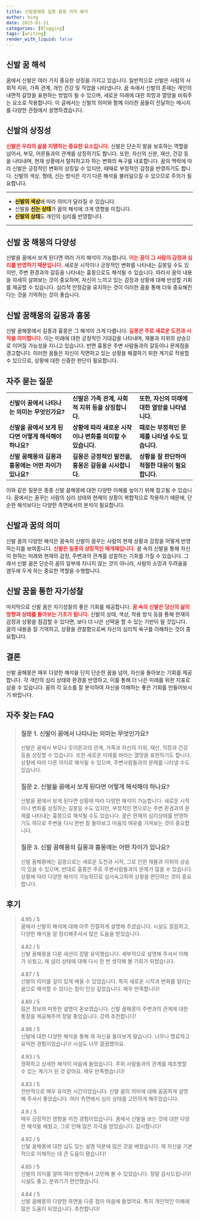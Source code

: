 ```yaml
---
title: 신발꿈해몽 길몽 흉몽 의미 해석
author: bing
date: 2025-01-31
categories: [Blogging]
tags: [writing]
render_with_liquid: false
---
```



<h2 id='신발 꿈 해석'>신발 꿈 해석</h2>

<p>꿈에서 신발은 여러 가지 중요한 상징을 가지고 있습니다. 일반적으로 신발은 사람의 사회적 지위, 가족 관계, 개인 건강 및 직업을 나타냅니다. 꿈 속에서 신발의 존재는 개인의 내면적 갈망을 표현하는 방법이 될 수 있으며, 새로운 미래에 대한 희망과 열망을 비춰주는 요소로 작용합니다. 이 글에서는 신발의 의미와 함께 이러한 꿈들이 전달하는 메시지를 다양한 관점에서 설명하겠습니다.</p>

<h2 id='신발의 상징성'>신발의 상징성</h2>

<p><b><span style="color: #ee2323;">신발은 우리의 삶을 지탱하는 중요한 요소입니다.</span></b> 신발은 단순히 발을 보호하는 역할을 넘어서, 부모, 어른들과의 관계를 상징하기도 합니다. 또한, 자신의 신분, 재산, 건강 등을 나타내며, 현재 상황에서 탈피하고자 하는 변화의 욕구를 내포합니다. 꿈의 맥락에 따라 신발은 긍정적인 변화의 상징일 수 있지만, 때때로 부정적인 감정을 반영하기도 합니다. 신발의 색상, 형태, 신는 방식은 각기 다른 해석을 불러일으킬 수 있으므로 주의가 필요합니다.</p>

<hr />

<ul>
    <li><b><span style="background-color: #ffe066;">신발의 색상</span></b>에 따라 의미가 달라질 수 있습니다.</li>
    <li>신발을 <b><span style="background-color: #ffe066;">신는 상태</span></b>가 꿈의 해석에 크게 영향을 미칩니다.</li>
    <li><b><span style="background-color: #ffe066;">신발의 상태</span></b>도 개인의 심리를 반영합니다.</li>
</ul>

<hr />

<h2 id='신발 꿈 해몽의 다양성'>신발 꿈 해몽의 다양성</h2>

<p>신발을 꿈에서 보게 된다면 여러 가지 해석이 가능합니다. <b><span style="color: #ee2323;">이는 꿈이 그 사람의 감정과 심리를 반영하기 때문입니다.</span></b> 새로운 시작이나 긍정적인 변화를 나타내는 길몽일 수도 있지만, 주변 환경과의 갈등을 나타내는 흉몽으로도 해석될 수 있습니다. 따라서 꿈의 내용을 자세히 살펴보는 것이 중요하며, 자신이 느끼고 있는 감정과 상황에 대해 반성할 기회를 제공할 수 있습니다. 심리적 안정감을 유지하는 것이 이러한 꿈을 통해 더욱 중요해진다는 것을 기억하는 것이 좋습니다.</p>

<h2 id='신발 꿈해몽의 길몽과 흉몽'>신발 꿈해몽의 길몽과 흉몽</h2>

<p>신발 꿈해몽에서 길몽과 흉몽은 그 해석이 크게 다릅니다. <b><span style="color: #ee2323;">길몽은 주로 새로운 도전과 시작을 의미합니다.</span></b> 이는 미래에 대한 긍정적인 기대감을 나타내며, 재물과 지위의 상승으로 이어질 가능성을 지니고 있습니다. 반면 흉몽은 주변 사람들과의 갈등이나 문제점을 경고합니다. 이러한 꿈들은 자신이 직면하고 있는 상황을 해결하기 위한 계기로 작용할 수 있으므로, 상황에 대한 신중한 판단이 필요합니다.</p>

<h2 id='자주 묻는 질문'>자주 묻는 질문</h2>

<table>
    <tr>
        <td><b>신발이 꿈에서 나타나는 의미는 무엇인가요?</b></td>
        <td><b>신발은 가족 관계, 사회적 지위 등을 상징합니다.</b></td>
        <td><b>또한, 자신의 미래에 대한 열망을 나타냅니다.</b></td>
    </tr>
    <tr>
        <td><b>신발을 꿈에서 보게 된다면 어떻게 해석해야 하나요?</b></td>
        <td><b>상황에 따라 새로운 시작이나 변화를 의미할 수 있습니다.</b></td>
        <td><b>때로는 부정적인 문제를 나타낼 수도 있습니다.</b></td>
    </tr>
    <tr>
        <td><b>신발 꿈해몽의 길몽과 흉몽에는 어떤 차이가 있나요?</b></td>
        <td><b>길몽은 긍정적인 발전을, 흉몽은 갈등을 시사합니다.</b></td>
        <td><b>상황을 잘 판단하여 적절한 대응이 필요합니다.</b></td>
    </tr>
</table>

<p>이와 같은 질문은 종종 신발 꿈해몽에 대한 다양한 이해를 높이기 위해 참고될 수 있습니다. 꿈에서는 꿈꾸는 사람의 심리 상태와 현재의 상황이 복합적으로 작용하기 때문에, 단순한 해석보다는 다양한 측면에서의 분석이 필요합니다.</p>

<h2 id='신발과 꿈의 의미'>신발과 꿈의 의미</h2>

<p>신발 꿈의 다양한 해석은 꿈속의 신발이 꿈꾸는 사람의 현재 상황과 감정을 어떻게 반영하는지를 보여줍니다. <b><span style="color: #ee2323;">신발은 일종의 상징적인 매개체입니다.</span></b> 꿈 속의 신발을 통해 자신이 원하는 미래와 현재의 감정, 주변과의 관계를 성찰하는 기회를 가질 수 있습니다. 그래서 신발 꿈은 단순히 꿈의 일부에 지나지 않는 것이 아니라, 사람의 소망과 두려움을 염두에 두게 하는 중요한 역할을 수행합니다.</p>

<h2 id='신발 꿈을 통한 자기성찰'>신발 꿈을 통한 자기성찰</h2>

<p>마지막으로 신발 꿈은 자기성찰의 좋은 기회를 제공합니다. <b><span style="color: #ee2323;">꿈 속의 신발은 당신의 삶의 방향과 상태를 돌아보는 기초가 됩니다.</span></b> 신발의 상태, 색상, 착용 방식 등을 통해 현재의 감정과 상황을 점검할 수 있다면, 보다 더 나은 선택을 할 수 있는 기반이 될 것입니다. 꿈의 내용을 잘 기억하고, 상황을 관찰함으로써 자신의 심리적 욕구를 이해하는 것이 중요합니다.</p>

<h2 id='결론'>결론</h2>

<p>신발 꿈해몽은 매우 다양한 해석을 단지 단순한 꿈을 넘어, 자신을 돌아보는 기회를 제공합니다. 각 개인의 심리 상태와 환경을 반영하고, 이를 통해 더 나은 미래를 위한 지표로 삼을 수 있습니다. 꿈의 각 요소를 잘 분석하여 자신을 이해하는 좋은 기회를 만들어보시기 바랍니다.</p>


<h2 id='자주_찾는_FAQ'>자주 찾는 FAQ</h2>
<div itemscope="" itemtype="https://schema.org/FAQPage"> 
<blockquote> 
<div itemscope="" itemprop="mainEntity" itemtype="https://schema.org/Question"> 
<h3 itemprop="name">질문 1. 신발이 꿈에서 나타나는 의미는 무엇인가요?</h3> 
<div itemscope="" itemprop="acceptedAnswer" itemtype="https://schema.org/Answer"> 
<span itemprop="text"> 
<p>신발은 꿈에서 부모나 웃어른과의 관계, 가족과 자신의 지위, 재산, 직장과 건강 등을 상징할 수 있습니다. 또한 새로운 미래를 바라는 열망을 표현하기도 합니다. 상황에 따라 다른 의미로 해석될 수 있으며, 주변사람들과의 문제를 나타낼 수도 있습니다.</p> 
</span> 
</div> 
</div> 
<div itemscope="" itemprop="mainEntity" itemtype="https://schema.org/Question"> 
<h3 itemprop="name">질문 2. 신발을 꿈에서 보게 된다면 어떻게 해석해야 하나요?</h3> 
<div itemscope="" itemprop="acceptedAnswer" itemtype="https://schema.org/Answer"> 
<span itemprop="text"> 
<p>신발을 꿈에서 보게 된다면 상황에 따라 다양한 해석이 가능합니다. 새로운 시작이나 변화를 상징하는 길몽일 수도 있지만, 부정적인 면으로는 주변 환경과의 문제를 나타내는 흉몽으로 해석될 수도 있습니다. 꿈은 현재의 심리상태를 반영하기도 하므로 주변을 다시 한번 잘 돌아보고 마음의 여유를 가져보는 것이 중요합니다.</p> 
</span> 
</div> 
</div> 
<div itemscope="" itemprop="mainEntity" itemtype="https://schema.org/Question"> 
<h3 itemprop="name">질문 3. 신발 꿈해몽의 길몽과 흉몽에는 어떤 차이가 있나요?</h3> 
<div itemscope="" itemprop="acceptedAnswer" itemtype="https://schema.org/Answer"> 
<span itemprop="text"> 
<p>신발 꿈해몽에는 길몽으로는 새로운 도전과 시작, 그로 인한 재물과 지위의 상승이 있을 수 있으며, 반대로 흉몽은 주로 주변사람들과의 문제가 많을 수 있습니다. 상황에 따라 다양한 해석이 가능하므로 심사숙고하여 상황을 판단하는 것이 중요합니다.</p> 
</span> 
</div> 
</div> 
</blockquote> 
</div> 
<h2 id='후기'>후기</h2>
<div itemscope itemtype="https://schema.org/Product">
  <blockquote>
  <div itemprop="review" itemscope itemtype="https://schema.org/Review">
      <div itemprop="reviewRating" itemscope itemtype="https://schema.org/Rating"> <span itemprop="ratingValue">4.95</span> / <span itemprop="bestRating">5</span> </div>
      <span itemprop="reviewBody">꿈에서 신발의 해석에 대해 아주 친절하게 설명해 주셨습니다. 시설도 깔끔하고, 다양한 해석을 잘 정리해주셔서 많은 도움을 받았습니다.</span>
  </div>
  <br>
  <div itemprop="review" itemscope itemtype="https://schema.org/Review">
      <div itemprop="reviewRating" itemscope itemtype="https://schema.org/Rating"> <span itemprop="ratingValue">4.82</span> / <span itemprop="bestRating">5</span> </div>
      <span itemprop="reviewBody">신발 꿈해몽을 다룬 세션이 정말 유익했습니다. 세부적으로 설명해 주셔서 이해가 쉬웠고, 제 심리 상태에 대해 다시 한 번 생각해 볼 기회가 되었습니다.</span>
  </div>
  <br>
  <div itemprop="review" itemscope itemtype="https://schema.org/Review">
      <div itemprop="reviewRating" itemscope itemtype="https://schema.org/Rating"> <span itemprop="ratingValue">4.87</span> / <span itemprop="bestRating">5</span> </div>
      <span itemprop="reviewBody">신발의 의미를 깊이 있게 배울 수 있었습니다. 특히 새로운 시작과 변화를 알리는 꿈으로 해석할 수 있다는 점이 인상 깊었습니다. 매우 만족합니다!</span>
  </div>
  <br>
  <div itemprop="review" itemscope itemtype="https://schema.org/Review">
      <div itemprop="reviewRating" itemscope itemtype="https://schema.org/Rating"> <span itemprop="ratingValue">4.89</span> / <span itemprop="bestRating">5</span> </div>
      <span itemprop="reviewBody">많은 정보와 따뜻한 설명이 돋보였습니다. 신발 꿈해몽이 주변과의 관계에 대한 통찰을 제공해주어 정말 좋았습니다. 강력 추천합니다!</span>
  </div>
  <br>
  <div itemprop="review" itemscope itemtype="https://schema.org/Review">
      <div itemprop="reviewRating" itemscope itemtype="https://schema.org/Rating"> <span itemprop="ratingValue">4.96</span> / <span itemprop="bestRating">5</span> </div>
      <span itemprop="reviewBody">신발에 대한 다양한 해석을 통해 제 자신을 돌아보게 됐습니다. 너무나 명료하고 유익한 경험이었습니다! 시설도 너무 깔끔했어요.</span>
  </div>
  <br>
  <div itemprop="review" itemscope itemtype="https://schema.org/Review">
      <div itemprop="reviewRating" itemscope itemtype="https://schema.org/Rating"> <span itemprop="ratingValue">4.93</span> / <span itemprop="bestRating">5</span> </div>
      <span itemprop="reviewBody">정확하고 상세한 해석이 마음에 들었습니다. 주위 사람들과의 관계를 재조명할 수 있는 계기가 된 것 같아요. 매우 만족했습니다!</span>
  </div>
  <br>
  <div itemprop="review" itemscope itemtype="https://schema.org/Review">
      <div itemprop="reviewRating" itemscope itemtype="https://schema.org/Rating"> <span itemprop="ratingValue">4.83</span> / <span itemprop="bestRating">5</span> </div>
      <span itemprop="reviewBody">전반적으로 매우 유익한 시간이었습니다. 신발 꿈의 의미에 대해 꼼꼼하게 설명해 주셔서 좋았습니다. 여러 측면에서 심리 상태를 고민하게 해주었습니다.</span>
  </div>
  <br>
  <div itemprop="review" itemscope itemtype="https://schema.org/Review">
      <div itemprop="reviewRating" itemscope itemtype="https://schema.org/Rating"> <span itemprop="ratingValue">4.9</span> / <span itemprop="bestRating">5</span> </div>
      <span itemprop="reviewBody">매우 긍정적인 영향을 끼친 경험이었습니다. 꿈에서 신발을 보는 것에 대한 다양한 해석을 배웠고, 그로 인해 많은 자극을 받았습니다. 감사합니다!</span>
  </div>
  <br>
  <div itemprop="review" itemscope itemtype="https://schema.org/Review">
      <div itemprop="reviewRating" itemscope itemtype="https://schema.org/Rating"> <span itemprop="ratingValue">4.92</span> / <span itemprop="bestRating">5</span> </div>
      <span itemprop="reviewBody">신발 꿈해몽에 대한 심도 있는 설명 덕분에 많은 것을 배웠습니다. 제 자신을 기본적으로 이해하는 데 큰 도움이 됐습니다!</span>
  </div>
  <br>
  <div itemprop="review" itemscope itemtype="https://schema.org/Review">
      <div itemprop="reviewRating" itemscope itemtype="https://schema.org/Rating"> <span itemprop="ratingValue">4.85</span> / <span itemprop="bestRating">5</span> </div>
      <span itemprop="reviewBody">신발의 의미를 알며 여러 방면에서 고민해 볼 수 있었습니다. 정말 감사드립니다! 시설도 좋고, 분위기가 편안했습니다.</span>
  </div>
  <br>
  <div itemprop="review" itemscope itemtype="https://schema.org/Review">
      <div itemprop="reviewRating" itemscope itemtype="https://schema.org/Rating"> <span itemprop="ratingValue">4.84</span> / <span itemprop="bestRating">5</span> </div>
      <span itemprop="reviewBody">신발 꿈해몽의 다양한 측면을 다룬 점이 마음에 들었어요. 특히 개인적인 이해에 많은 도움이 되었습니다. 추천합니다!</span>
  </div>
  </blockquote>
</div>
